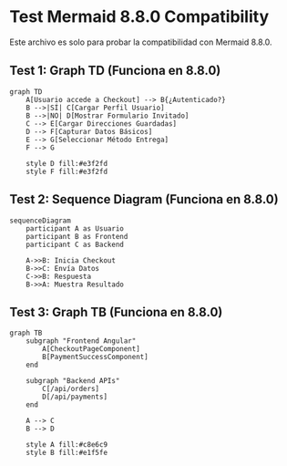 # Test Mermaid 8.8.0 Compatibility

Este archivo es solo para probar la compatibilidad con Mermaid 8.8.0.

## Test 1: Graph TD (Funciona en 8.8.0)

```mermaid
graph TD
    A[Usuario accede a Checkout] --> B{¿Autenticado?}
    B -->|SÍ| C[Cargar Perfil Usuario]
    B -->|NO| D[Mostrar Formulario Invitado]
    C --> E[Cargar Direcciones Guardadas]
    D --> F[Capturar Datos Básicos]
    E --> G[Seleccionar Método Entrega]
    F --> G

    style D fill:#e3f2fd
    style F fill:#e3f2fd
```

## Test 2: Sequence Diagram (Funciona en 8.8.0)

```mermaid
sequenceDiagram
    participant A as Usuario
    participant B as Frontend
    participant C as Backend
    
    A->>B: Inicia Checkout
    B->>C: Envía Datos
    C->>B: Respuesta
    B->>A: Muestra Resultado
```

## Test 3: Graph TB (Funciona en 8.8.0)

```mermaid
graph TB
    subgraph "Frontend Angular"
        A[CheckoutPageComponent]
        B[PaymentSuccessComponent]
    end
    
    subgraph "Backend APIs"
        C[/api/orders]
        D[/api/payments]
    end
    
    A --> C
    B --> D
    
    style A fill:#c8e6c9
    style B fill:#e1f5fe
```
